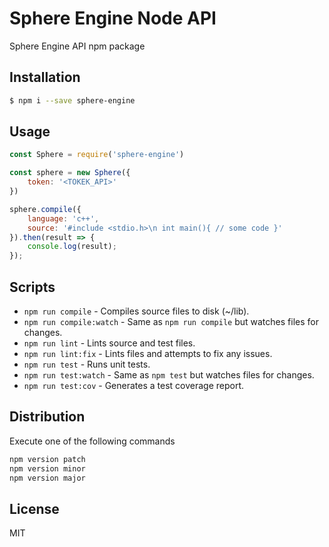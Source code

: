# Sphere Engine Node API
Sphere Engine API npm package

## Installation
```bash
$ npm i --save sphere-engine
```

## Usage
```javascript
const Sphere = require('sphere-engine')

const sphere = new Sphere({
    token: '<TOKEK_API>'
})

sphere.compile({
    language: 'c++',
    source: '#include <stdio.h>\n int main(){ // some code }'
}).then(result => {
    console.log(result);
});
```

## Scripts
* `npm run compile` - Compiles source files to disk (~/lib).
* `npm run compile:watch` - Same as `npm run compile` but watches files for changes.
* `npm run lint` - Lints source and test files.
* `npm run lint:fix` - Lints files and attempts to fix any issues.
* `npm run test` - Runs unit tests.
* `npm run test:watch` - Same as `npm test` but watches files for changes.
* `npm run test:cov` - Generates a test coverage report.

## Distribution
Execute one of the following commands
```bash
npm version patch
npm version minor
npm version major
```
## License
MIT
